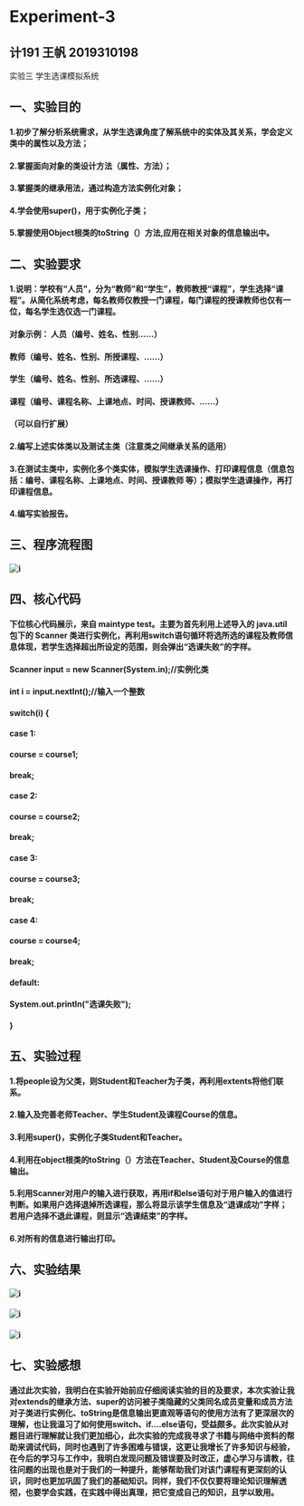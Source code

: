 # Experiment-3
## 计191 王帆 2019310198
实验三  学生选课模拟系统
## 一、实验目的
#### 1.初步了解分析系统需求，从学生选课角度了解系统中的实体及其关系，学会定义类中的属性以及方法；
#### 2.掌握面向对象的类设计方法（属性、方法）；
#### 3.掌握类的继承用法，通过构造方法实例化对象；
#### 4.学会使用super()，用于实例化子类；
#### 5.掌握使用Object根类的toString（）方法,应用在相关对象的信息输出中。

## 二、实验要求
#### 1.说明：学校有“人员”，分为“教师”和“学生”，教师教授“课程”，学生选择“课程”。从简化系统考虑，每名教师仅教授一门课程，每门课程的授课教师也仅有一位，每名学生选仅选一门课程。
#### 对象示例：	人员（编号、姓名、性别……）
####            教师（编号、姓名、性别、所授课程、……）
#### 		      	学生（编号、姓名、性别、所选课程、……）
#### 			      课程（编号、课程名称、上课地点、时间、授课教师、……）
#### （可以自行扩展）
#### 2.编写上述实体类以及测试主类（注意类之间继承关系的适用）
#### 3.在测试主类中，实例化多个类实体，模拟学生选课操作、打印课程信息（信息包括：编号、课程名称、上课地点、时间、授课教师 等）；模拟学生退课操作，再打印课程信息。
#### 4.编写实验报告。

## 三、程序流程图
#### ![i](https://github.com/WangFan-WFAA/Experiment-3/blob/main/E3%E6%B5%81%E7%A8%8B%E5%9B%BE.png)
## 
## 四、核心代码
#### 下位核心代码展示，来自 maintype test。主要为首先利用上述导入的 java.util 包下的 Scanner 类进行实例化，再利用switch语句循环将选所选的课程及教师信息体现，若学生选择超出所设定的范围，则会弹出“选课失败”的字样。
####  Scanner input = new Scanner(System.in);//实例化类
#### 		 int i = input.nextInt();//输入一个整数
#### 		 switch(i) {
#### 		 case 1:
#### 			 course = course1;
#### 			 break;
#### 		 case 2:
#### 			 course = course2;
#### 			 break;
#### 		 case 3:
#### 			 course = course3;
#### 			 break;
#### 		 case 4:
#### 			 course = course4;
#### 			 break;
#### 		 default:
#### 			 System.out.println("选课失败");
#### 	}
## 
## 五、实验过程
#### 1.将people设为父类，则Student和Teacher为子类，再利用extents将他们联系。
#### 2.输入及完善老师Teacher、学生Student及课程Course的信息。
#### 3.利用super()，实例化子类Student和Teacher。
#### 4.利用在object根类的toString（）方法在Teacher、Student及Course的信息输出。
#### 5.利用Scanner对用户的输入进行获取，再用if和else语句对于用户输入的值进行判断。如果用户选择退掉所选课程，那么将显示该学生信息及“退课成功”字样；若用户选择不退此课程，则显示“选课结束”的字样。
#### 6.对所有的信息进行输出打印。
##
## 六、实验结果
#### ![i](https://github.com/WangFan-WFAA/Experiment-3/blob/main/%E5%B1%8F%E5%B9%95%E6%88%AA%E5%9B%BE%202020-10-25%20132830.png)
#### ![i](https://github.com/WangFan-WFAA/Experiment-3/blob/main/%E5%B1%8F%E5%B9%95%E6%88%AA%E5%9B%BE%202020-10-25%20132921.png)
#### ![i](https://github.com/WangFan-WFAA/Experiment-3/blob/main/%E5%B1%8F%E5%B9%95%E6%88%AA%E5%9B%BE%202020-10-25%20133021.png)
##
## 七、实验感想
#### 通过此次实验，我明白在实验开始前应仔细阅读实验的目的及要求，本次实验让我对extends的继承方法、super的访问被子类隐藏的父类同名成员变量和成员方法对子类进行实例化、toString是信息输出更直观等语句的使用方法有了更深层次的理解，也让我温习了如何使用switch、if....else语句，受益颇多。此次实验从对题目进行理解就让我们更加细心，此次实验的完成我寻求了书籍与网络中资料的帮助来调试代码，同时也遇到了许多困难与错误，这更让我增长了许多知识与经验，在今后的学习与工作中，我明白发现问题及错误要及时改正，虚心学习与请教，往往问题的出现也是对于我们的一种提升，能够帮助我们对该门课程有更深刻的认识，同时也更加巩固了我们的基础知识。同样，我们不仅仅要将理论知识理解透彻，也要学会实践，在实践中得出真理，把它变成自己的知识，且学以致用。
